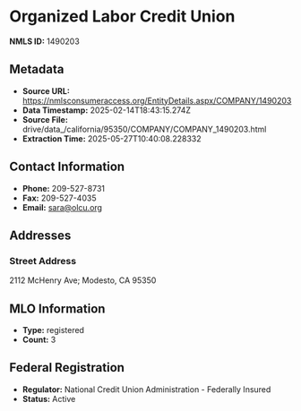 # Organized Labor Credit Union

**NMLS ID:** 1490203

## Metadata
- **Source URL:** https://nmlsconsumeraccess.org/EntityDetails.aspx/COMPANY/1490203
- **Data Timestamp:** 2025-02-14T18:43:15.274Z
- **Source File:** drive/data_/california/95350/COMPANY/COMPANY_1490203.html
- **Extraction Time:** 2025-05-27T10:40:08.228332

## Contact Information
- **Phone:** 209-527-8731
- **Fax:** 209-527-4035
- **Email:** sara@olcu.org

## Addresses
### Street Address
2112 McHenry Ave; Modesto, CA 95350

## MLO Information
- **Type:** registered
- **Count:** 3

## Federal Registration
- **Regulator:** National Credit Union Administration - Federally Insured
- **Status:** Active

